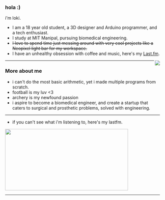 ### hola :)

i'm loki.

- I am a 18 year old student, a 3D designer and Arduino programmer, and a tech enthusiast.
- I study at MIT Manipal, pursuing biomedical engineering.
- ~~I love to spend time just messing around with very cool projects like a Neopixel light bar for my workspace.~~
- I have an unhealthy obsession with coffee and music, here's my [Last.fm](https://www.last.fm/user/lokidoki_).

<a href="https://discord.com/users/554634482817171466">
   <img src="https://lanyard.cnrad.dev/api/554634482817171466?hideTimestamp=true&idleMessage=UwU" align="right" />
</a>

---

### More about me

* i can't do the most basic arithmetic, yet i made multiple programs from scratch. 
* football is my luv <3
* archery is my newfound passion
* i aspire to become a biomedical engineer, and create a startup that caters to surgical and prosthetic problems, solved with engineering.

---

* if you can't see what i'm listening to, here's my lastfm.

<a href="https://last.fm/lokidoki_">
   <img src="https://lastfm-profile-readme.vercel.app/api/lokidoki_?color=25332E&textColor=D8D8D8&isRounded=true" align="center" width="400" height="200"/>
   
---

